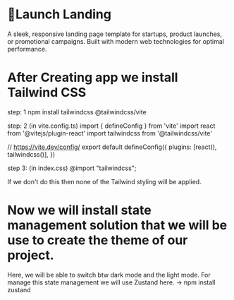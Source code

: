 # 🚀Launch Landing 

A sleek, responsive landing page template for startups, product launches, or promotional campaigns. Built with modern web technologies for optimal performance.


# After Creating app we install Tailwind CSS
step: 1
npm install tailwindcss @tailwindcss/vite

step: 2 (in vite.config.ts)
import { defineConfig } from 'vite'
import react from '@vitejs/plugin-react'
import tailwindcss from '@tailwindcss/vite'

// https://vite.dev/config/
export default defineConfig({
  plugins: [react(), tailwindcss()],
})

step 3: (in index.css)
@import "tailwindcss";

If we don't do this then none of the Tailwind styling will be applied.

# Now we will install state management solution that we will be use to create the theme of our project.
Here, we will be able to switch btw dark mode and the light mode.
For manage this state management we will use Zustand here.
-> npm install zustand
